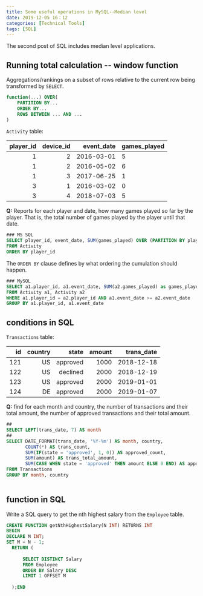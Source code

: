```yaml
---
title: Some useful operations in MySQL--Median level
date: 2019-12-05 16：12
categories: [Technical Tools]
tags: [SQL]
---
```


The second post of SQL includes median level applications. 

## Running total calculation -- window function

Aggregations/rankings on a subset of rows relative to the current row being transformed by `SELECT`.

```sql
function(...) OVER(
    PARTITION BY...
    ORDER BY...
    ROWS BETWEEN ... AND ...
)
```

`Activity` table:

| player_id | device_id | event_date | games_played |
|----------:|----------:|-----------:|--------------|
| 1         | 2         | 2016-03-01 | 5            |
| 1         | 2         | 2016-05-02 | 6            |
| 1         | 3         | 2017-06-25 | 1            |
| 3         | 1         | 2016-03-02 | 0            |
| 3         | 4         | 2018-07-03 | 5            |

**Q:**  Reports for each player and date, how many games played so far by the player. That is, the total number of games played by the player until that date. 

```sql
### MS SQL
SELECT player_id, event_date, SUM(games_played) OVER (PARTITION BY player_id ORDER BY event_date) AS games_played_so_far
FROM Activity
ORDER BY player_id
```
The `ORDER BY` clause defines by what ordering the cumulation should happen.

```sql
### MySQL
SELECT a1.player_id, a1.event_date, SUM(a2.games_played) as games_played_so_far
FROM Activity a1, Activity a2
WHERE a1.player_id = a2.player_id AND a1.event_date >= a2.event_date
GROUP BY a1.player_id, a1.event_date
```

## conditions in SQL

`Transactions` table:

| id   | country | state    | amount | trans_date |
|-----:|--------:|---------:|-------:|-----------:|
| 121  | US      | approved | 1000   | 2018-12-18 |
| 122  | US      | declined | 2000   | 2018-12-19 |
| 123  | US      | approved | 2000   | 2019-01-01 |
| 124  | DE      | approved | 2000   | 2019-01-07 |

**Q:** find for each month and country, the number of transactions and their total amount, the number of approved transactions and their total amount.

```sql
##
SELECT LEFT(trans_date, 7) AS month
##
SELECT DATE_FORMAT(trans_date, '%Y-%m') AS month, country, 
       COUNT(*) AS trans_count,
       SUM(IF(state = 'approved', 1, 0)) AS approved_count, 
       SUM(amount) AS trans_total_amount, 
       SUM(CASE WHEN state = 'approved' THEN amount ELSE 0 END) AS approved_total_amount
FROM Transactions
GROUP BY month, country
                           
```

## function in SQL
Write a SQL query to get the nth highest salary from the `Employee` table.

```sql
CREATE FUNCTION getNthHighestSalary(N INT) RETURNS INT
BEGIN
DECLARE M INT;
SET M = N - 1;
  RETURN (
    
      SELECT DISTINCT Salary
      FROM Employee
      ORDER BY Salary DESC
      LIMIT 1 OFFSET M
      
  );END
```